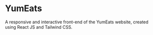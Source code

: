 # YumEats
A responsive and interactive front-end of the YumEats website, created using React JS and Tailwind CSS.
